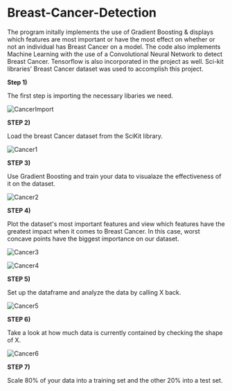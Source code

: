 # Breast-Cancer-Detection
The program initally implements the use of Gradient Boosting & displays which features are most important or have the most effect on whether or not an individual has Breast Cancer on a model. The code also implements Machine Learning with the use of a Convolutional Neural Network to detect Breast Cancer. Tensorflow is also incorporated in the project as well. Sci-kit libraries' Breast Cancer dataset was used to accomplish this project.

**Step 1)** 

The first step is importing the necessary libaries we need.

![CancerImport](https://user-images.githubusercontent.com/60532479/82481861-fb055980-9aa3-11ea-9c7d-7f41be8e0ab1.png)


**STEP 2)**

Load the breast Cancer dataset from the SciKit library.

![Cancer1](https://user-images.githubusercontent.com/60532479/82482182-6ea76680-9aa4-11ea-9025-66076ef24555.png)


**STEP 3)**

Use Gradient Boosting and train your data to visualaze the effectiveness of it on the dataset.

![Cancer2](https://user-images.githubusercontent.com/60532479/82493202-8d622900-9ab5-11ea-9bef-e2ecaedd4989.png)


**STEP 4)**

Plot the dataset's most important features and view which features have the greatest impact when it comes to Breast Cancer. In this case, worst concave points have the biggest importance on our dataset.

![Cancer3](https://user-images.githubusercontent.com/60532479/82493431-f34eb080-9ab5-11ea-98a0-606eb9abfe88.png)

![Cancer4](https://user-images.githubusercontent.com/60532479/82494341-69074c00-9ab7-11ea-887f-9da82d61e9be.png)


**STEP 5)**


Set up the dataframe and analyze the data by calling X back.

![Cancer5](https://user-images.githubusercontent.com/60532479/82495200-c059ec00-9ab8-11ea-9752-bcc78219eab5.png)


**STEP 6)**

Take a look at how much data is currently contained by checking the shape of X.

![Cancer6](https://user-images.githubusercontent.com/60532479/82495471-234b8300-9ab9-11ea-91e4-d5795b1d6981.png)


**STEP 7)**


Scale 80% of your data into a training set and the other 20% into a test set.














